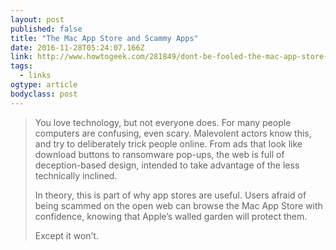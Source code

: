 ```yaml
---
layout: post 
published: false 
title: "The Mac App Store and Scammy Apps" 
date: 2016-11-28T05:24:07.166Z 
link: http://www.howtogeek.com/281849/dont-be-fooled-the-mac-app-store-is-full-of-scams/ 
tags:
  - links
ogtype: article 
bodyclass: post 
---
```


> You love technology, but not everyone does. For many people computers are confusing, even scary. Malevolent actors know this, and try to deliberately trick people online. From ads that look like download buttons to ransomware pop-ups, the web is full of deception-based design, intended to take advantage of the less technically inclined.
> 
> In theory, this is part of why app stores are useful. Users afraid of being scammed on the open web can browse the Mac App Store with confidence, knowing that Apple’s walled garden will protect them.
> 
> Except it won’t.